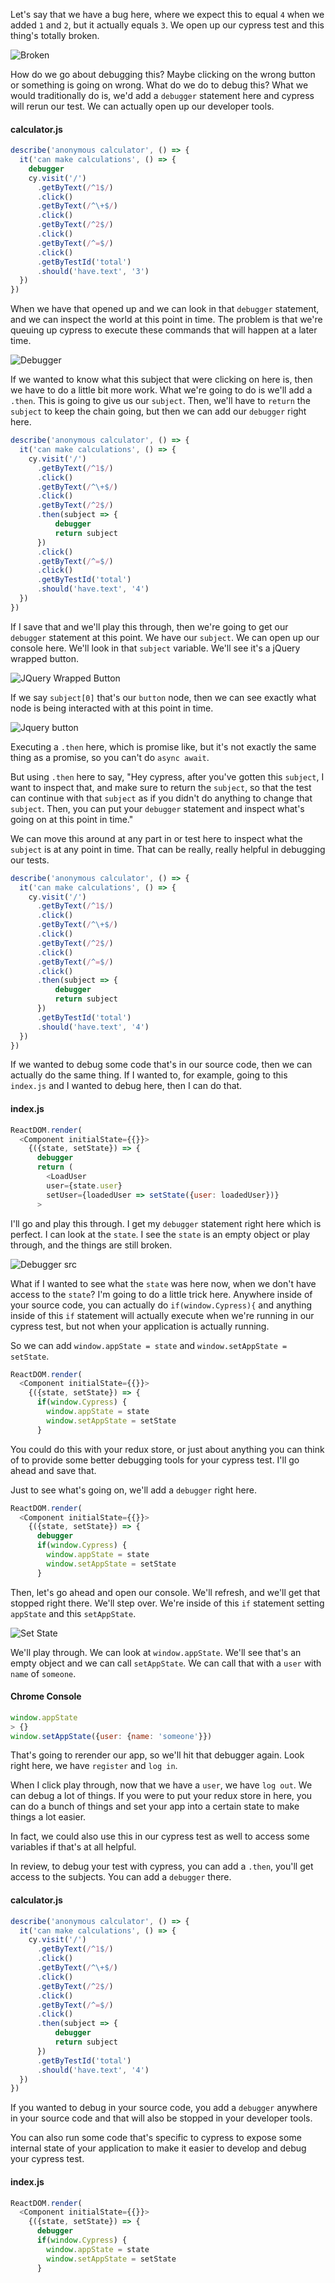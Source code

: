 Let's say that we have a bug here, where we expect this to equal `4` when we added `1` and `2`, but it actually equals `3`. We open up our cypress test and this thing's totally broken.

![Broken](http://res.cloudinary.com/dg3gyk0gu/image/upload/v1543907821/transcript-images/egghead-debug-a-test-with-cypress-broken.png)

How do we go about debugging this? Maybe clicking on the wrong button or something is going on wrong. What do we do to debug this? What we would traditionally do is, we'd add a `debugger` statement here and cypress will rerun our test. We can actually open up our developer tools.

#### calculator.js
```javascript
describe('anonymous calculator', () => {
  it('can make calculations', () => {
    debugger
    cy.visit('/')
      .getByText(/^1$/)
      .click()
      .getByText(/^\+$/)
      .click()
      .getByText(/^2$/)
      .click()
      .getByText(/^=$/)
      .click()
      .getByTestId('total')
      .should('have.text', '3')
  })
})
```

When we have that opened up and we can look in that `debugger` statement, and we can inspect the world at this point in time. The problem is that we're queuing up cypress to execute these commands that will happen at a later time.

![Debugger](http://res.cloudinary.com/dg3gyk0gu/image/upload/v1543907817/transcript-images/egghead-debug-a-test-with-cypress-debugger.png)

If we wanted to know what this subject that were clicking on here is, then we have to do a little bit more work. What we're going to do is we'll add a `.then`. This is going to give us our `subject`. Then, we'll have to `return` the `subject` to keep the chain going, but then we can add our `debugger` right here.

```javascript
describe('anonymous calculator', () => {
  it('can make calculations', () => {
    cy.visit('/')
      .getByText(/^1$/)
      .click()
      .getByText(/^\+$/)
      .click()
      .getByText(/^2$/)
      .then(subject => {
          debugger
          return subject
      })
      .click()
      .getByText(/^=$/)
      .click()
      .getByTestId('total')
      .should('have.text', '4')
  })
})
```

If I save that and we'll play this through, then we're going to get our `debugger` statement at this point. We have our `subject`. We can open up our console here. We'll look in that `subject` variable. We'll see it's a jQuery wrapped button.

![JQuery Wrapped Button](http://res.cloudinary.com/dg3gyk0gu/image/upload/v1543907818/transcript-images/egghead-debug-a-test-with-cypress-jquery-wrapped-button.png)

If we say `subject[0]` that's our `button` node, then we can see exactly what node is being interacted with at this point in time.

![Jquery button](http://res.cloudinary.com/dg3gyk0gu/image/upload/v1543907823/transcript-images/egghead-debug-a-test-with-cypress-jquery-button.png)

Executing a `.then` here, which is promise like, but it's not exactly the same thing as a promise, so you can't do `async await`.

But using `.then` here to say, "Hey cypress, after you've gotten this `subject`, I want to inspect that, and make sure to return the `subject`, so that the test can continue with that `subject` as if you didn't do anything to change that `subject`. Then, you can put your `debugger` statement and inspect what's going on at this point in time."

We can move this around at any part in or test here to inspect what the `subject` is at any point in time. That can be really, really helpful in debugging our tests.

```javascript
describe('anonymous calculator', () => {
  it('can make calculations', () => {
    cy.visit('/')
      .getByText(/^1$/)
      .click()
      .getByText(/^\+$/)
      .click()
      .getByText(/^2$/)
      .click()
      .getByText(/^=$/)
      .click()
      .then(subject => {
          debugger
          return subject
      })
      .getByTestId('total')
      .should('have.text', '4')
  })
})
```

If we wanted to debug some code that's in our source code, then we can actually do the same thing. If I wanted to, for example, going to this `index.js` and I wanted to debug here, then I can do that.

#### index.js
```javascript
ReactDOM.render(
  <Component initialState={{}}>
    {({state, setState}) => {
      debugger
      return (
        <LoadUser
        user={state.user}
        setUser={loadedUser => setState({user: loadedUser})}
      >
```

I'll go and play this through. I get my `debugger` statement right here which is perfect. I can look at the `state`. I see the `state` is an empty object or play through, and the things are still broken.

![Debugger src](http://res.cloudinary.com/dg3gyk0gu/image/upload/v1543907818/transcript-images/egghead-debug-a-test-with-cypress-src-debugger.png)

What if I wanted to see what the `state` was here now, when we don't have access to the `state`? I'm going to do a little trick here. Anywhere inside of your source code, you can actually do `if(window.Cypress){` and anything inside of this `if` statement will actually execute when we're running in our cypress test, but not when your application is actually running.

So we can add `window.appState = state` and `window.setAppState = setState`.

```javascript
ReactDOM.render(
  <Component initialState={{}}>
    {({state, setState}) => {
      if(window.Cypress) {
        window.appState = state
        window.setAppState = setState
      }
```

You could do this with your redux store, or just about anything you can think of to provide some better debugging tools for your cypress test. I'll go ahead and save that.

Just to see what's going on, we'll add a `debugger` right here.

```javascript
ReactDOM.render(
  <Component initialState={{}}>
    {({state, setState}) => {
      debugger
      if(window.Cypress) {
        window.appState = state
        window.setAppState = setState
      }
```

Then, let's go ahead and open our console. We'll refresh, and we'll get that stopped right there. We'll step over. We're inside of this `if` statement setting `appState` and this `setAppState`.

![Set State](http://res.cloudinary.com/dg3gyk0gu/image/upload/v1543907823/transcript-images/egghead-debug-a-test-with-cypress-set-state.png)

We'll play through. We can look at `window.appState`. We'll see that's an empty object and we can call `setAppState`. We can call that with a `user` with `name` of `someone`.

#### Chrome Console
```javascript
window.appState
> {}
window.setAppState({user: {name: 'someone'}})
```

That's going to rerender our app, so we'll hit that debugger again. Look right here, we have `register` and `log in`.

When I click play through, now that we have a `user`, we have `log out`. We can debug a lot of things. If you were to put your redux store in here, you can do a bunch of things and set your app into a certain state to make things a lot easier.

In fact, we could also use this in our cypress test as well to access some variables if that's at all helpful.

In review, to debug your test with cypress, you can add a `.then`, you'll get access to the subjects. You can add a `debugger` there.

#### calculator.js
```javascript
describe('anonymous calculator', () => {
  it('can make calculations', () => {
    cy.visit('/')
      .getByText(/^1$/)
      .click()
      .getByText(/^\+$/)
      .click()
      .getByText(/^2$/)
      .click()
      .getByText(/^=$/)
      .click()
      .then(subject => {
          debugger
          return subject
      })
      .getByTestId('total')
      .should('have.text', '4')
  })
})
```

If you wanted to debug in your source code, you add a `debugger` anywhere in your source code and that will also be stopped in your developer tools.

You can also run some code that's specific to cypress to expose some internal state of your application to make it easier to develop and debug your cypress test.

#### index.js
```javascript
ReactDOM.render(
  <Component initialState={{}}>
    {({state, setState}) => {
      debugger
      if(window.Cypress) {
        window.appState = state
        window.setAppState = setState
      }
```